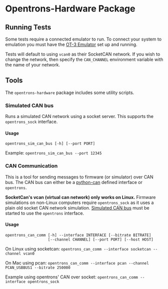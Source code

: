 # Opentrons-Hardware Package

## Running Tests

Some tests require a connected emulator to run. To connect your system to emulation
you must have the [OT-3 Emulator](https://github.com/Opentrons/ot3-emulator) set up
and running.

Tests will default to using `vcan0` as their SocketCAN network. If you wish to change
the network, then specify the `CAN_CHANNEL` environment variable with the name of
your network.

## Tools

The `opentrons-hardware` package includes some utility scripts.

### Simulated CAN bus

Runs a simulated CAN network using a socket server. This supports the `opentrons_sock` interface.

#### Usage

```
opentrons_sim_can_bus [-h] [--port PORT]
```

Example: `opentrons_sim_can_bus --port 12345`

### CAN Communication

This is a tool for sending messages to firmware (or simulator) over CAN bus. The CAN bus can either be a [python-can](https://python-can.readthedocs.io/en/master/interfaces.html) defined interface or `opentrons`.

**SocketCan's vcan (virtual can network) only works on Linux.** Firmware simulations on non-Linux computers require `opentrons_sock` as it uses a plain old socket CAN network simulation. [Simulated CAN bus](#simulated-can-bus) must be started to use the `opentrons` interface.

#### Usage

```
opentrons_can_comm [-h] --interface INTERFACE [--bitrate BITRATE]
                   [--channel CHANNEL] [--port PORT] [--host HOST]
```

On Linux using socketcan: `opentrons_can_comm --interface socketcan --channel vcan0`

On Mac using pcan: `opentrons_can_comm --interface pcan --channel PCAN_USBBUS1 --bitrate 250000`

Example using opentrons' CAN over socket: `opentrons_can_comm --interface opentrons_sock`

